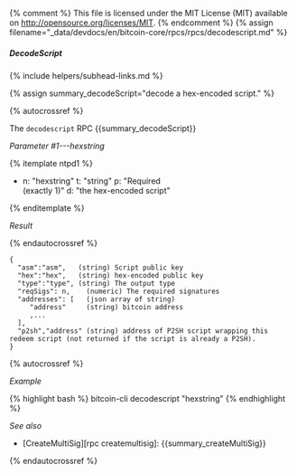 {% comment %}
This file is licensed under the MIT License (MIT) available on
http://opensource.org/licenses/MIT.
{% endcomment %}
{% assign filename="_data/devdocs/en/bitcoin-core/rpcs/rpcs/decodescript.md" %}

##### DecodeScript
{% include helpers/subhead-links.md %}

{% assign summary_decodeScript="decode a hex-encoded script." %}

{% autocrossref %}

The `decodescript` RPC {{summary_decodeScript}}

*Parameter #1---hexstring*

{% itemplate ntpd1 %}
- n: "hexstring"
  t: "string"
  p: "Required<br>(exactly 1)"
  d: "the hex-encoded script"

{% enditemplate %}

*Result*

{% endautocrossref %}

    {
      "asm":"asm",   (string) Script public key
      "hex":"hex",   (string) hex-encoded public key
      "type":"type", (string) The output type
      "reqSigs": n,    (numeric) The required signatures
      "addresses": [   (json array of string)
         "address"     (string) bitcoin address
         ,...
      ],
      "p2sh","address" (string) address of P2SH script wrapping this redeem script (not returned if the script is already a P2SH).
    }

{% autocrossref %}

*Example*

{% highlight bash %}
bitcoin-cli decodescript "hexstring"
{% endhighlight %}

*See also*

* [CreateMultiSig][rpc createmultisig]: {{summary_createMultiSig}}

{% endautocrossref %}
